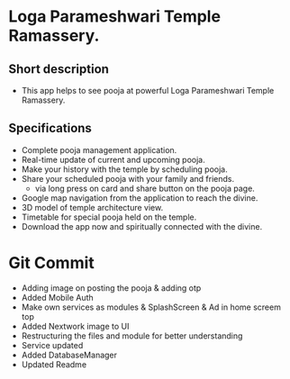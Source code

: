 # Loga Parameshwari Temple Ramassery.

## Short description
 - This app helps to see pooja at powerful Loga Parameshwari Temple Ramassery.

## Specifications
 - Complete pooja management application.
 - Real-time update of current and upcoming pooja.
 - Make your history with the temple by scheduling pooja.
 - Share your scheduled pooja with your family and friends.
     - via long press on card and share button on the pooja page.
 - Google map navigation from the application to reach the divine.
 - 3D model of temple architecture view.
 - Timetable for special pooja held on the temple.
 - Download the app now and spiritually connected with the divine​. 

# Git Commit
 - Adding image on posting the pooja & adding otp
 - Added Mobile Auth
 - Make own services as modules & SplashScreen & Ad in home screem top
 - Added Nextwork image to UI
 - Restructuring the files and module for better understanding
 - Service updated
 - Added DatabaseManager
 - Updated Readme